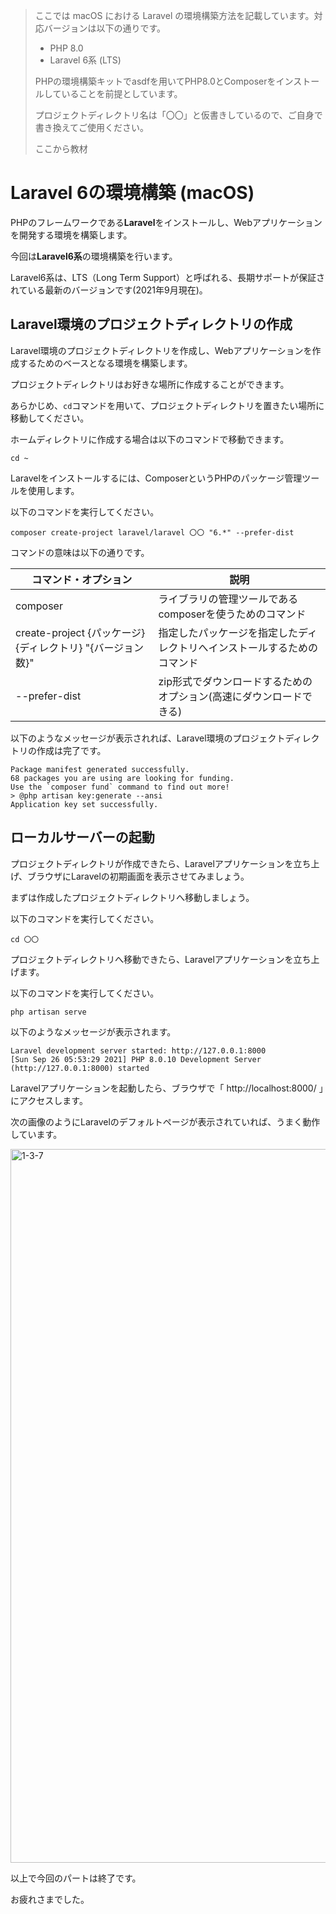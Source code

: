 > ここでは macOS における Laravel の環境構築方法を記載しています。対応バージョンは以下の通りです。
>
> - PHP 8.0
> - Laravel 6系 (LTS)
>
> PHPの環境構築キットでasdfを用いてPHP8.0とComposerをインストールしていることを前提としています。
>
> プロジェクトディレクトリ名は「〇〇」と仮書きしているので、ご自身で書き換えてご使用ください。
>
> ここから教材

# Laravel 6の環境構築 (macOS)
PHPのフレームワークである**Laravel**をインストールし、Webアプリケーションを開発する環境を構築します。

今回は**Laravel6系**の環境構築を行います。

Laravel6系は、LTS（Long Term Support）と呼ばれる、長期サポートが保証されている最新のバージョンです(2021年9月現在)。

## Laravel環境のプロジェクトディレクトリの作成
Laravel環境のプロジェクトディレクトリを作成し、Webアプリケーションを作成するためのベースとなる環境を構築します。

プロジェクトディレクトリはお好きな場所に作成することができます。

あらかじめ、`cd`コマンドを用いて、プロジェクトディレクトリを置きたい場所に移動してください。

ホームディレクトリに作成する場合は以下のコマンドで移動できます。

```console
cd ~
```

Laravelをインストールするには、ComposerというPHPのパッケージ管理ツールを使用します。

以下のコマンドを実行してください。

```console
composer create-project laravel/laravel 〇〇 "6.*" --prefer-dist
```

コマンドの意味は以下の通りです。

|コマンド・オプション|説明|
|---|---|
|composer|ライブラリの管理ツールであるcomposerを使うためのコマンド|
|create-project {パッケージ} {ディレクトリ} "{バージョン数}"|指定したパッケージを指定したディレクトリへインストールするためのコマンド|
|--prefer-dist|zip形式でダウンロードするためのオプション(高速にダウンロードできる)|

以下のようなメッセージが表示されれば、Laravel環境のプロジェクトディレクトリの作成は完了です。

```
Package manifest generated successfully.
68 packages you are using are looking for funding.
Use the `composer fund` command to find out more!
> @php artisan key:generate --ansi
Application key set successfully.
```

## ローカルサーバーの起動
プロジェクトディレクトリが作成できたら、Laravelアプリケーションを立ち上げ、ブラウザにLaravelの初期画面を表示させてみましょう。

まずは作成したプロジェクトディレクトリへ移動しましょう。

以下のコマンドを実行してください。

```console
cd 〇〇
```

プロジェクトディレクトリへ移動できたら、Laravelアプリケーションを立ち上げます。

以下のコマンドを実行してください。

```console
php artisan serve
```

以下のようなメッセージが表示されます。

```
Laravel development server started: http://127.0.0.1:8000
[Sun Sep 26 05:53:29 2021] PHP 8.0.10 Development Server (http://127.0.0.1:8000) started
```

Laravelアプリケーションを起動したら、ブラウザで「 http://localhost:8000/ 」にアクセスします。

次の画像のようにLaravelのデフォルトページが表示されていれば、うまく動作しています。

<img width="1142" alt="1-3-7" src="https://techpit-market-prod.s3.amazonaws.com/uploads/part_attachment/file/24378/b84f4055-07cd-4a54-bb7f-b29ed3939082.png">

以上で今回のパートは終了です。

お疲れさまでした。
